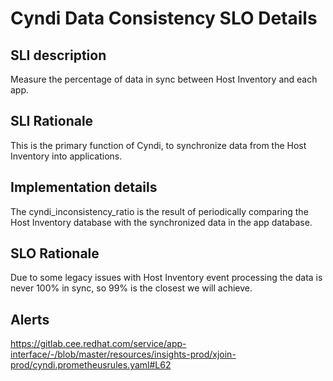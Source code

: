# Cyndi Data Consistency SLO Details

## SLI description

Measure the percentage of data in sync between Host Inventory and each app.

## SLI Rationale

This is the primary function of Cyndi, to synchronize data from the Host Inventory into applications.

## Implementation details

The cyndi_inconsistency_ratio is the result of periodically comparing the Host Inventory database with the synchronized data in the app database.

## SLO Rationale

Due to some legacy issues with Host Inventory event processing the data is never 100% in sync, so 99% is the closest we will achieve.

## Alerts
https://gitlab.cee.redhat.com/service/app-interface/-/blob/master/resources/insights-prod/xjoin-prod/cyndi.prometheusrules.yaml#L62



